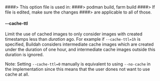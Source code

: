 ####> This option file is used in:
####>   podman build, farm build
####> If file is edited, make sure the changes
####> are applicable to all of those.
#### **--cache-ttl**

Limit the use of cached images to only consider images with created timestamps less than *duration* ago.
For example if `--cache-ttl=1h` is specified, Buildah considers intermediate cache images which are created
under the duration of one hour, and intermediate cache images outside this duration is ignored.

Note: Setting `--cache-ttl=0` manually is equivalent to using `--no-cache` in the
implementation since this means that the user dones not want to use cache at all.
